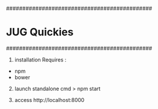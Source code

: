 #############################################
# JUG Quickies
#############################################

1. installation
Requires : 
 - npm
 - bower

 2. launch standalone
  cmd > npm start

 3. access
 http://localhost:8000